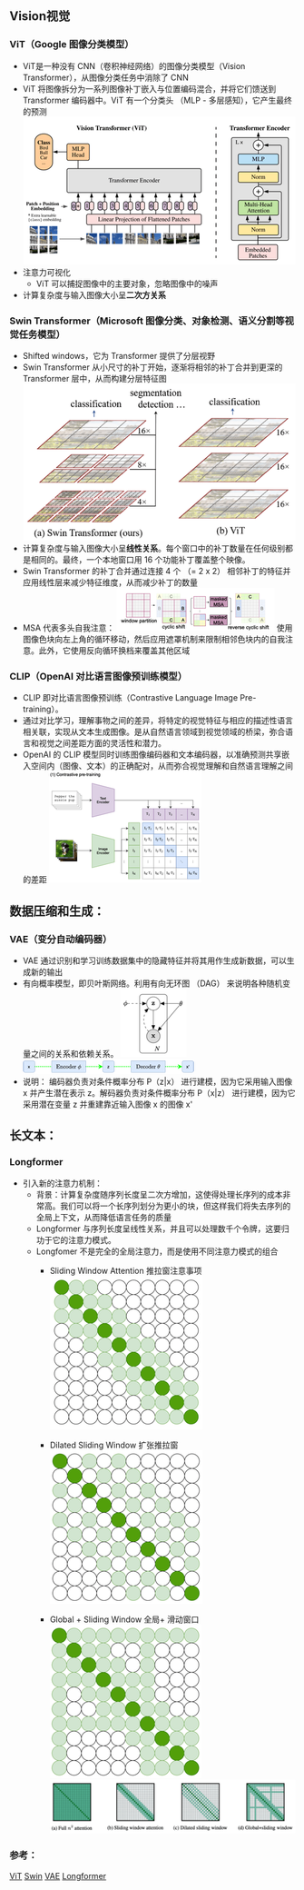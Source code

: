 ## Vision视觉

### ViT（Google 图像分类模型）
* ViT是一种没有 CNN（卷积神经网络）的图像分类模型（Vision Transformer），从图像分类任务中消除了 CNN
* ViT 将图像拆分为一系列图像补丁嵌入与位置编码混合，并将它们馈送到 Transformer 编码器中。ViT 有一个分类头 （MLP - 多层感知），它产生最终的预测
  ![Img](docs/AI/LLM/00.概念/attachments/04.Models/84252d85f2741111fb1c399080ea3915_MD5.png)
* 注意力可视化
    * ViT 可以捕捉图像中的主要对象，忽略图像中的噪声
* 计算复杂度与输入图像大小呈**二次方关系**

### Swin Transformer（Microsoft 图像分类、对象检测、语义分割等视觉任务模型）
* Shifted windows，它为 Transformer 提供了分层视野
* Swin Transformer 从小尺寸的补丁开始，逐渐将相邻的补丁合并到更深的 Transformer 层中，从而构建分层特征图
  ![Img](docs/AI/LLM/00.概念/attachments/04.Models/f76d5c9a46fd94a7a24a57c64c7e315a_MD5.png)
* 计算复杂度与输入图像大小呈**线性关系**。每个窗口中的补丁数量在任何级别都是相同的。最终，一个本地窗口用 16 个功能补丁覆盖整个映像。
* Swin Transformer 的补丁合并通过连接 4 个 （= 2 x 2） 相邻补丁的特征并应用线性层来减少特征维度，从而减少补丁的数量
* MSA 代表多头自我注意：
  ![Img](docs/AI/LLM/00.概念/attachments/04.Models/728fdd9ea09c357b4101f60b3b3f1a56_MD5.png)
  使用图像色块向左上角的循环移动，然后应用遮罩机制来限制相邻色块内的自我注意。此外，它使用反向循环换档来覆盖其他区域

### CLIP（OpenAI 对比语言图像预训练模型）
* CLIP 即对比语言图像预训练（Contrastive Language Image Pre-training）。
* 通过对比学习，理解事物之间的差异，将特定的视觉特征与相应的描述性语言相关联，实现从文本生成图像。是从自然语言领域到视觉领域的桥梁，弥合语言和视觉之间差距方面的灵活性和潜力。
* OpenAI 的 CLIP 模型同时训练图像编码器和文本编码器，以准确预测共享嵌入空间内（图像、文本）的正确配对，从而弥合视觉理解和自然语言理解之间的差距
  ![Img](docs/AI/LLM/00.概念/attachments/04.Models/bad37b121c60512df60c2b35c0b8fa07_MD5.png)


## 数据压缩和生成：
### VAE（变分自动编码器）
* VAE 通过识别和学习训练数据集中的隐藏特征并将其用作生成新数据，可以生成新的输出
* 有向概率模型，即贝叶斯网络。利用有向无环图 （DAG） 来说明各种随机变量之间的关系和依赖关系。
  ![Img](docs/AI/LLM/00.概念/attachments/04.Models/32fc11e1a8d459319719daf47eb95e5a_MD5.png)
  ![Img](docs/AI/LLM/00.概念/attachments/04.Models/c32cdfb1c096f1254f50f767610e55c8_MD5.png)
* 说明：
  编码器负责对条件概率分布 P（z|x） 进行建模，因为它采用输入图像 x 并产生潜在表示 z。解码器负责对条件概率分布 P（x|z） 进行建模，因为它采用潜在变量 z 并重建靠近输入图像 x 的图像 x'

## 长文本：
### Longformer
* 引入新的注意力机制：
    * 背景：计算复杂度随序列长度呈二次方增加，这使得处理长序列的成本非常高。我们可以将一个长序列划分为更小的块，但这样我们将失去序列的全局上下文，从而降低语言任务的质量
    * Longformer 与序列长度呈线性关系，并且可以处理数千个令牌，这要归功于它的注意力模式。
    * Longfomer 不是完全的全局注意力，而是使用不同注意力模式的组合
        * Sliding Window Attention 推拉窗注意事项
          ![Img](docs/AI/LLM/00.概念/attachments/04.Models/a58059e8824ab640f14cb0e3c4c6a716_MD5.png)
        * Dilated Sliding Window 扩张推拉窗
          ![Img](docs/AI/LLM/00.概念/attachments/04.Models/aadcb6ee85c395801d977a915426aeda_MD5.png)

        * Global + Sliding Window 全局+ 滑动窗口
          ![Img](docs/AI/LLM/00.概念/attachments/04.Models/19fa89a2fc30a228a61c0f055fb95607_MD5.png)
        ![Img](docs/AI/LLM/00.概念/attachments/04.Models/206f35cbec60f76cd854e145849d6f12_MD5.png)


### 参考：
[ViT](https://arxiv.org/pdf/2010.11929)
[Swin](https://arxiv.org/pdf/2103.14030)
[VAE](https://arxiv.org/pdf/1312.6114)
[Longformer](https://arxiv.org/pdf/2004.05150)
